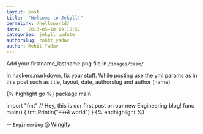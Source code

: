 ```yaml
---
layout: post
title:  "Welcome to Jekyll!"
permalink: /helloworld/
date:   2013-05-10 19:18:51
categories: jekyll update
authorslug: rohit_yadav
author: Rohit Yadav
---
```


Add your firstname_lastname.png file in `/images/team/`

In hackers.markdown, fix your stuff. While posting use the yml params as in this
post such as title, layout, date, authorslug and author (name).

{% highlight go %}
package main

import "fmt"
// Hey, this is our first post on our new Engineering blog!
func main() {
    fmt.Println("नमस्ते world")
}
{% endhighlight %}

-- `Engineering` @ [Wingify][wingify]

[wingify]: http://wingify.com

